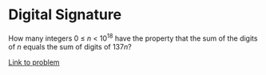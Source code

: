 # Digital Signature

<p>
How many integers 0 ≤ <var>n</var> &lt; 10<sup>18</sup> have the property that the sum of the digits of <var>n</var> equals the sum of digits of 137<var>n</var>?
</p>

[Link to problem](https://projecteuler.net/problem=290)
